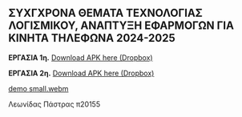 <h2>ΣΥΧΓΧΡΟΝΑ ΘΕΜΑΤΑ ΤΕΧΝΟΛΟΓΙΑΣ ΛΟΓΙΣΜΙΚΟΥ, ΑΝΑΠΤΥΞΗ ΕΦΑΡΜΟΓΩΝ ΓΙΑ ΚΙΝΗΤΑ ΤΗΛΕΦΩΝΑ 2024-2025</h2>

<b>ΕΡΓΑΣΙΑ 1η.</b>
[Download APK here (Dropbox)](https://www.dropbox.com/scl/fi/la2upgfsh6rp9icyamidq/p20155.apk?rlkey=g2t0kgdtx3vpw9hq1gmtsvhqr&st=4qajtmyz&dl=0)<br>

<b>ΕΡΓΑΣΙΑ 2η.</b>
[Download APK here (Dropbox)](https://www.dropbox.com/scl/fi/e9t6r5orhdkghspexz07y/2h_ergasia_android_p20155.apkrlkey=wafyo8xnbffzo0r0l9nnb9zw3&st=hzwrbs1k&dl=0)<br>

[demo small.webm](https://github.com/user-attachments/assets/092ce34e-a7ed-46fd-a3b0-5009eeacdf8b)

Λεωνίδας Πάστρας π20155<br>
